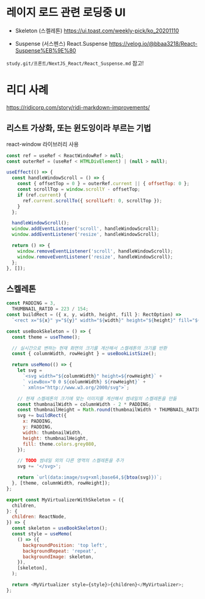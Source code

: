 # 레이지 로드 관련 로딩중 UI

- Skeleton (스켈레톤)
  https://ui.toast.com/weekly-pick/ko_20201110

- Suspense (서스펜스)
  React.Suspense
  https://velog.io/@bbaa3218/React-Suspense%EB%9E%80

`study.git/프론트/NextJS_React/React_Suspense.md` 참고!

# 리디 사례

https://ridicorp.com/story/ridi-markdown-improvements/

## 리스트 가상화, 또는 윈도잉이라 부르는 기법

react-window 라이브러리 사용

```javascript
const ref = useRef < ReactWindowRef > null;
const outerRef = (useRef < HTMLDivElement) | (null > null);

useEffect(() => {
  const handleWindowScroll = () => {
    const { offsetTop = 0 } = outerRef.current || { offsetTop: 0 };
    const scrollTop = window.scrollY - offsetTop;
    if (ref.current) {
      ref.current.scrollTo({ scrollLeft: 0, scrollTop });
    }
  };

  handleWindowScroll();
  window.addEventListener('scroll', handleWindowScroll);
  window.addEventListener('resize', handleWindowScroll);

  return () => {
    window.removeEventListener('scroll', handleWindowScroll);
    window.removeEventListener('resize', handleWindowScroll);
  };
}, []);
```

## 스켈레톤

```javascript
const PADDING = 3,
  THUMBNAIL_RATIO = 223 / 154;
const buildRect = ({ x, y, width, height, fill }: RectOption) =>
  `<rect x="${x}" y="${y}" width="${width}" height="${height}" fill="${fill}" rx="4" ry="4" />`;

const useBookSkeleton = () => {
  const theme = useTheme();

  // 실시간으로 변하는 현재 화면의 크기를 계산해서 스켈레톤의 크기를 반환
  const { columnWidth, rowHeight } = useBookListSize();

  return useMemo(() => {
    let svg =
      `<svg width="${columnWidth}" height=${rowHeight}` +
      ` viewBox="0 0 ${columnWidth} ${rowHeight}` +
      ` xmlns="http://www.w3.org/2000/svg">`;

    // 현재 스켈레톤의 크기에 맞는 이미지를 계산해서 썸네일의 스켈레톤을 만듦
    const thumbnailWidth = columnWidth - 2 * PADDING;
    const thumbnailHeight = Math.round(thumbnailWidth * THUMBNAIL_RATIO);
    svg += buildRect({
      x: PADDING,
      y: PADDING,
      width: thumbnailWidth,
      height: thumbnailHeight,
      fill: theme.colors.grey080,
    });

    // TODO 썸네일 외의 다른 영역의 스켈레톤을 추가
    svg += '</svg>';

    return `url(data:image/svg+xml;base64,${btoa(svg)})`;
  }, [theme, columnWidth, rowHeight]);
};

export const MyVirtualizerWithSkeleton = ({
  children,
}: {
  children: ReactNode,
}) => {
  const skeleton = useBookSkeleton();
  const style = useMemo(
    () => ({
      backgroundPosition: 'top left',
      backgroundRepeat: 'repeat',
      backgroundImage: skeleton,
    }),
    [skeleton],
  );

  return <MyVirtualizer style={style}>{children}</MyVirtualizer>;
};
```

